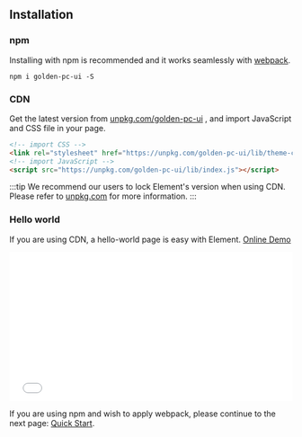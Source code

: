 ## Installation

### npm

Installing with npm is recommended and it works seamlessly with [webpack](https://webpack.js.org/).

```shell
npm i golden-pc-ui -S
```

### CDN

Get the latest version from [unpkg.com/golden-pc-ui](https://unpkg.com/golden-pc-ui/) , and import JavaScript and CSS file in your page.

```html
<!-- import CSS -->
<link rel="stylesheet" href="https://unpkg.com/golden-pc-ui/lib/theme-chalk/index.css">
<!-- import JavaScript -->
<script src="https://unpkg.com/golden-pc-ui/lib/index.js"></script>
```

:::tip
We recommend our users to lock Element's version when using CDN. Please refer to [unpkg.com](https://unpkg.com) for more information.
:::

### Hello world

If you are using CDN, a hello-world page is easy with Element. [Online Demo](https://codepen.io/ziyoung/pen/rRKYpd)

<iframe height="265" style="width: 100%;" scrolling="no" title="Element demo" src="//codepen.io/ziyoung/embed/rRKYpd/?height=265&theme-id=light&default-tab=html" frameborder="no" allowtransparency="true" allowfullscreen="true">
  See the Pen <a href='https://codepen.io/ziyoung/pen/rRKYpd/'>Element demo</a> by hetech
  (<a href='https://codepen.io/ziyoung'>@ziyoung</a>) on <a href='https://codepen.io'>CodePen</a>.
</iframe>

If you are using npm and wish to apply webpack, please continue to the next page: [Quick Start](/#/en-US/component/quickstart).
